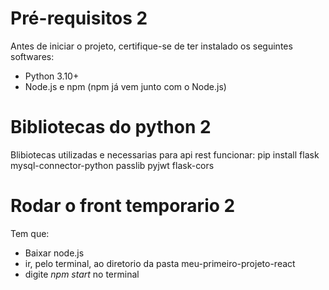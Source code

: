 # **Pré-requisitos** 2
Antes de iniciar o projeto, certifique-se de ter instalado os seguintes softwares:
- Python 3.10+
- Node.js e npm (npm já vem junto com o Node.js)

# **Bibliotecas do python** 2
Blibiotecas utilizadas e necessarias para  api rest funcionar:
pip install flask mysql-connector-python passlib pyjwt flask-cors

# **Rodar o front temporario** 2
Tem que:
- Baixar node.js
- ir, pelo terminal, ao diretorio da pasta meu-primeiro-projeto-react
- digite *npm start* no terminal
